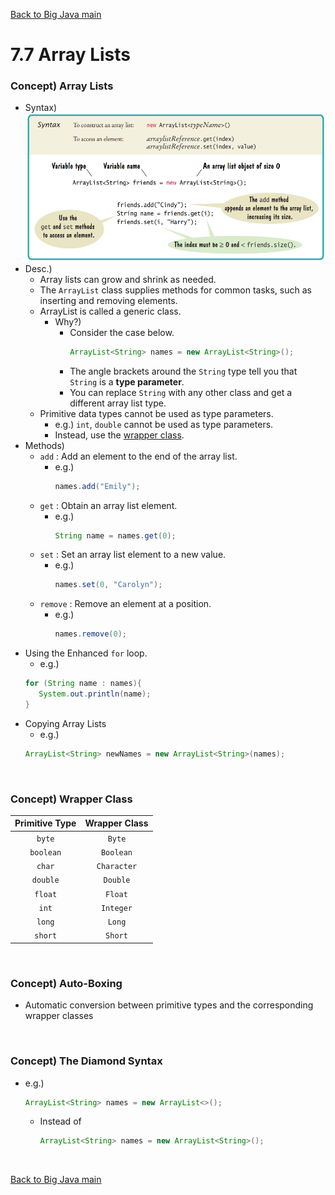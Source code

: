 [Back to Big Java main](../../main.md)

# 7.7 Array Lists
### Concept) Array Lists
- Syntax)   
  ![](images/001.png)
- Desc.)
  - Array lists can grow and shrink as needed.
  - The ```ArrayList``` class supplies methods for common tasks, such as inserting and removing elements.
  - ArrayList is called a generic class.
    - Why?)
      - Consider the case below.
        ```java
        ArrayList<String> names = new ArrayList<String>();
        ```
      - The angle brackets around the ```String``` type tell you that ```String``` is a **type parameter**.
      - You can replace ```String``` with any other class and get a different array list type.
  - Primitive data types cannot be used as type parameters.
    - e.g.) ```int```, ```double``` cannot be used as type parameters.
    - Instead, use the [wrapper class](#concept-wrapper-class).
- Methods)
  - ```add``` : Add an element to the end of the array list. 
    - e.g.)
      ```java
      names.add("Emily");
      ```
  - ```get``` : Obtain an array list element.
    - e.g.)
      ```java
      String name = names.get(0);
      ```
  - ```set``` : Set an array list element to a new value.
    - e.g.)
      ```java
      names.set(0, "Carolyn");
      ```
  - ```remove``` : Remove an element at a position.
    - e.g.)
      ```java
      names.remove(0);
      ```
- Using the Enhanced ```for``` loop.
  - e.g.)
   ```java
   for (String name : names){
      System.out.println(name);
   }
   ```
- Copying Array Lists
  - e.g.)
   ```java
   ArrayList<String> newNames = new ArrayList<String>(names);
   ```

<br>

### Concept) Wrapper Class
|Primitive Type|Wrapper Class|
|:-:|:-:|
|```byte```|```Byte```|
|```boolean```|```Boolean```|
|```char```|```Character```|
|```double```|```Double```|
|```float```|```Float```|
|```int```|```Integer```|
|```long```|```Long```|
|```short```|```Short```|

<br>

### Concept) Auto-Boxing
- Automatic conversion between primitive types and the corresponding wrapper classes

<br>

### Concept) The Diamond Syntax
- e.g.)
  ```java
  ArrayList<String> names = new ArrayList<>();
  ```
  - Instead of 
    ```java
    ArrayList<String> names = new ArrayList<String>();
    ```

<br>

[Back to Big Java main](../../main.md)